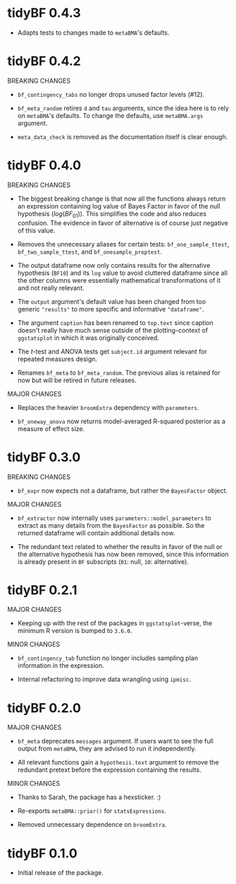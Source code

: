 # tidyBF 0.4.3

  - Adapts tests to changes made to `metaBMA`'s defaults.

# tidyBF 0.4.2

BREAKING CHANGES

  - `bf_contingency_tabs` no longer drops unused factor levels (#12).

  - `bf_meta_random` retires `d` and `tau` arguments, since the idea here is to
    rely on `metaBMA`'s defaults. To change the defaults, use `metaBMA.args`
    argument.
    
  - `meta_data_check` is removed as the documentation itself is clear enough.

# tidyBF 0.4.0

BREAKING CHANGES

  - The biggest breaking change is that now all the functions always return an
    expression containing log value of Bayes Factor in favor of the null
    hypothesis ($log(BF_{01})$). This simplifies the code and also reduces
    confusion. The evidence in favor of alternative is of course just negative
    of this value.

  - Removes the unnecessary aliases for certain tests: `bf_one_sample_ttest`,
    `bf_two_sample_ttest`, and `bf_onesample_proptest`.

  - The output dataframe now only contains results for the alternative
    hypothesis (`BF10`) and its `log` value to avoid cluttered dataframe since
    all the other columns were essentially mathematical transformations of it
    and not really relevant.

  - The `output` argument's default value has been changed from too generic
    `"results"` to more specific and informative `"dataframe"`.

  - The argument `caption` has been renamed to `top.text` since caption doesn't
    really have much sense outside of the plotting-context of `ggstatsplot` in
    which it was originally conceived.

  - The *t*-test and ANOVA tests get `subject.id` argument relevant for repeated
    measures design.

  - Renames `bf_meta` to `bf_meta_random`. The previous alias is retained for
    now but will be retired in future releases.

MAJOR CHANGES

  - Replaces the heavier `broomExtra` dependency with `parameters`.

  - `bf_oneway_anova` now returns model-averaged R-squared posterior as a
    measure of effect size.

# tidyBF 0.3.0

BREAKING CHANGES

  - `bf_expr` now expects not a dataframe, but rather the `BayesFactor` object.

MAJOR CHANGES

  - `bf_extractor` now internally uses `parameters::model_parameters` to extract
    as many details from the `BayesFactor` as possible. So the returned
    dataframe will contain additional details now.

  - The redundant text related to whether the results in favor of the null or
    the alternative hypothesis has now been removed, since this information is
    already present in `BF` subscripts (`01`: null, `10`: alternative).

# tidyBF 0.2.1

MAJOR CHANGES

  - Keeping up with the rest of the packages in `ggstatsplot`-verse, the minimum
    R version is bumped to `3.6.0`.

MINOR CHANGES

  - `bf_contingency_tab` function no longer includes sampling plan information
    in the expression.

  - Internal refactoring to improve data wrangling using `ipmisc`.

# tidyBF 0.2.0

MAJOR CHANGES

  - `bf_meta` deprecates `messages` argument. If users want to see the full
    output from `metaBMA`, they are advised to run it independently.

  - All relevant functions gain a `hypothesis.text` argument to remove the
    redundant pretext before the expression containing the results.

MINOR CHANGES

  - Thanks to Sarah, the package has a hexsticker. :)

  - Re-exports `metaBMA::prior()` for `statsExpressions`.

  - Removed unnecessary dependence on `broomExtra`.

# tidyBF 0.1.0

  - Initial release of the package.

